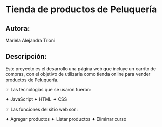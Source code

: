 
# Tienda de productos de Peluquería

## Autora: 
Mariela Alejandra Trioni

## Descripción:
Este proyecto es el desarrollo una página web que incluye un carrito de compras, con el objetivo de  utilizarla como tienda online para vender productos de Peluquería.


☞ Las tecnologías que se usaron fueron:

✦ JavaScript
✦ HTML
✦ CSS


☞ Las funciones del sitio web son:

✦ Agregar productos
✦ Listar productos
✦ Eliminar curso
